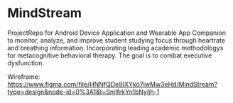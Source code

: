 # MindStream
ProjectRepo for Android Device Application and Wearable App Companion to monitor, analyze, and improve student studying focus through heartrate and breathing information. Incorporating leading academic methodologys for metacognitive behavioral therapy. The goal is to combat executive dysfunction.


Wireframe:
https://www.figma.com/file/HNNfQDe9IXYko7iwMw3eHd/MindStream?type=design&node-id=0%3A1&t=SnjIfrkYn1bNyIjh-1
